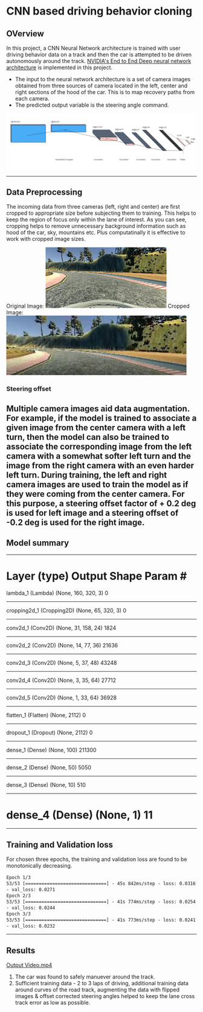 # CNN based driving behavior cloning

## OVerview
In this project, a CNN Neural Network architecture is trained with user driving behavior data on a track and then the car is attempted to be driven autonomously around the track. [NVIDIA's End to End Deep neural network architecture](https://devblogs.nvidia.com/deep-learning-self-driving-cars/) is implemented in this project.

* The input to the neural network architecture is a set of camera images obtained from three sources of camera located in the left, center and right sections of the hood of the car. This is to map recovery paths from each camera. 
* The predicted output variable is the steering angle command.

![Network Architecture](https://github.com/ashsiv/CNN-based-driving-behavior-cloning/blob/master/images/architecture.JPG)

---
## Data Preprocessing
The incoming data from three cameras (left, right and center) are first cropped to appropriate size before subjecting them to training. This helps to keep the region of focus only within the lane of interest. As you can see, cropping helps to remove unnecessary background information such as hood of the car, sky, mountains etc. Plus computatinally it is effective to work with cropped image sizes.

Original Image:
![Image from camera](https://github.com/ashsiv/CNN-based-driving-behavior-cloning/blob/master/images/original.jpg)
Cropped Image:
![Image cropped to region of interest](https://github.com/ashsiv/CNN-based-driving-behavior-cloning/blob/master/images/cropped.JPG)

### Steering offset 
Multiple camera images aid data augmentation. For example, if the model is trained to associate a given image from the center camera with a left turn, then the model can also be trained to associate the corresponding image from the left camera with a somewhat softer left turn and the  image from the right camera with an even harder left turn. 
During training, the left and right camera images are used to train the model as if they were coming from the center camera. For this purpose, a steering offset factor of + 0.2 deg is used for left image and a steering offset of -0.2 deg is used for the right image.
---
## Model summary
_________________________________________________________________
Layer (type)                 Output Shape              Param #   
=================================================================
lambda_1 (Lambda)            (None, 160, 320, 3)       0         
_________________________________________________________________
cropping2d_1 (Cropping2D)    (None, 65, 320, 3)        0         
_________________________________________________________________
conv2d_1 (Conv2D)            (None, 31, 158, 24)       1824      
_________________________________________________________________
conv2d_2 (Conv2D)            (None, 14, 77, 36)        21636     
_________________________________________________________________
conv2d_3 (Conv2D)            (None, 5, 37, 48)         43248     
_________________________________________________________________
conv2d_4 (Conv2D)            (None, 3, 35, 64)         27712     
_________________________________________________________________
conv2d_5 (Conv2D)            (None, 1, 33, 64)         36928     
_________________________________________________________________
flatten_1 (Flatten)          (None, 2112)              0         
_________________________________________________________________
dropout_1 (Dropout)          (None, 2112)              0         
_________________________________________________________________
dense_1 (Dense)              (None, 100)               211300    
_________________________________________________________________
dense_2 (Dense)              (None, 50)                5050      
_________________________________________________________________
dense_3 (Dense)              (None, 10)                510       
_________________________________________________________________
dense_4 (Dense)              (None, 1)                 11        
=================================================================
---
## Training and Validation loss
For chosen three epochs, the training and validation loss are found to be monotonically decreasing.
```
Epoch 1/3
53/53 [==============================] - 45s 842ms/step - loss: 0.0316 - val_loss: 0.0271
Epoch 2/3
53/53 [==============================] - 41s 774ms/step - loss: 0.0254 - val_loss: 0.0244
Epoch 3/3
53/53 [==============================] - 41s 773ms/step - loss: 0.0241 - val_loss: 0.0232
```
---
## Results

[Output Video.mp4](https://github.com/ashsiv/CNN-based-driving-behavior-cloning/blob/master/output_video.mp4)

1. The car was found to safely manuever around the track.
2. Sufficient training data - 2 to 3 laps of driving, additional training data around curves of the road track, augmenting the data with flipped images & offset corrected steering angles helped to keep the lane cross track error as low as possible.



